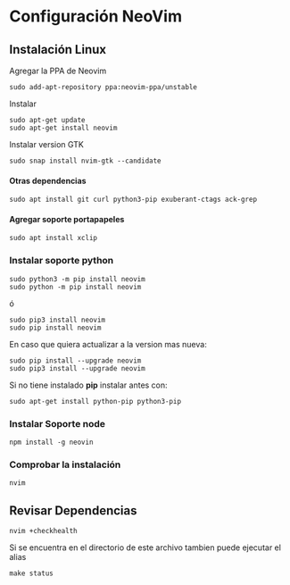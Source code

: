 # Configuración NeoVim 

## Instalación Linux

Agregar la PPA de Neovim

	sudo add-apt-repository ppa:neovim-ppa/unstable
	
Instalar
	
	sudo apt-get update
	sudo apt-get install neovim

Instalar version GTK

	sudo snap install nvim-gtk --candidate

#### Otras dependencias

	sudo apt install git curl python3-pip exuberant-ctags ack-grep

#### Agregar soporte portapapeles

	sudo apt install xclip
	
### Instalar soporte python

	sudo python3 -m pip install neovim
	sudo python -m pip install neovim

ó

	sudo pip3 install neovim
	sudo pip install neovim


En caso que quiera actualizar a la version mas nueva:

	sudo pip install --upgrade neovim
	sudo pip3 install --upgrade neovim
	
Si no tiene instalado **pip** instalar antes con:

	sudo apt-get install python-pip python3-pip


### Instalar Soporte node

	npm install -g neovin

### Comprobar la instalación

	nvim

## Revisar Dependencias

	nvim +checkhealth
	
Si se encuentra en el directorio de este archivo tambien puede ejecutar el alias 
	
	make status 